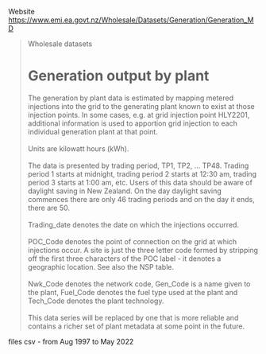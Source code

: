 Website
https://www.emi.ea.govt.nz/Wholesale/Datasets/Generation/Generation_MD

> Wholesale datasets <br>
> # Generation output by plant <br>
>  The generation by plant data is estimated by mapping metered injections into the grid to the generating plant known to exist at those injection points. In some cases, e.g. at grid injection point HLY2201, additional information is used to apportion grid injection to each individual generation plant at that point. <br>
>  <br>
>  Units are kilowatt hours (kWh). <br>
>  <br>
> The data is presented by trading period, TP1, TP2, ... TP48. Trading period 1 starts at midnight, trading period 2 starts at 12:30 am, trading period 3 starts at 1:00 am, etc. Users of this data should be aware of daylight saving in New Zealand. On the day daylight saving commences there are only 46 trading periods and on the day it ends, there are 50. <br>
>  <br>
> Trading_date denotes the date on which the injections occurred. <br>
>  <br>
> POC_Code denotes the point of connection on the grid at which injections occur. A site is just the three letter code formed by stripping off the first three characters of the POC label - it denotes a geographic location. See also the NSP table. <br>
>  <br>
> Nwk_Code denotes the network code, Gen_Code is a name given to the plant, Fuel_Code denotes the fuel type used at the plant and Tech_Code denotes the plant technology. <br>
>  <br>
> This data series will be replaced by one that is more reliable and contains a richer set of plant metadata at some point in the future.

files csv - from Aug 1997 to May 2022 
